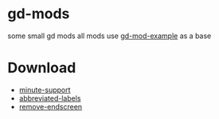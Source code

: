 # gd-mods
some small gd mods
all mods use [gd-mod-example](https://github.com/matcool/gd-mod-example) as a base 

# Download
- [minute-support](https://github.com/iAndyHD3/gd-mods/releases/tag/v.1.0.2)
- [abbreviated-labels](https://github.com/iAndyHD3/gd-mods/releases/tag/v.1.0.0)
- [remove-endscreen](https://github.com/iAndyHD3/gd-mods/releases/tag/v.1.0.1)
